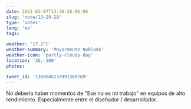 ```yaml
---
date: 2021-03-07T13:30:28-06:00
slug: 'note/13-29-29'
type: 'notes'
lang: 'es'
tags:

weather: '17.2°C'
weather-summary: 'Mayormente Nublado'
weather-icon: 'partly-cloudy-day'
location: '26,-100'
photos:

tweet_id: '1368645233991368709'
---
```

No debería haber momentos de "Ese no es mi trabajo" en equipos de alto rendimiento. Especialmente entre el diseñador / desarrollador. 